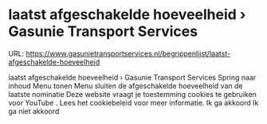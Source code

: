 # laatst afgeschakelde hoeveelheid › Gasunie Transport Services

URL: https://www.gasunietransportservices.nl/begrippenlijst/laatst-afgeschakelde-hoeveelheid

laatst afgeschakelde hoeveelheid › Gasunie Transport Services
Spring naar inhoud
Menu tonen
Menu sluiten
de afgeschakelde hoeveelheid van de laatste
nominatie
Deze website vraagt je toestemming cookies te gebruiken voor
YouTube
. Lees het
cookiebeleid
voor meer informatie.
Ik ga akkoord
Ik ga niet akkoord